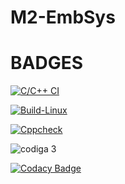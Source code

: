 # M2-EmbSys
# BADGES
[![C/C++ CI](https://github.com/SudheeraDasari/M2-EmbSys/actions/workflows/c-cpp.yml/badge.svg)](https://github.com/SudheeraDasari/M2-EmbSys/actions/workflows/c-cpp.yml)

[![Build-Linux](https://github.com/SudheeraDasari/M2-EmbSys/actions/workflows/Build-Linux.yml/badge.svg)](https://github.com/SudheeraDasari/M2-EmbSys/actions/workflows/Build-Linux.yml)

[![Cppcheck](https://github.com/SudheeraDasari/M2-EmbSys/actions/workflows/cpp-check.yml/badge.svg)](https://github.com/SudheeraDasari/M2-EmbSys/actions/workflows/cpp-check.yml)

![codiga 3](https://api.codiga.io/project/31620/status/svg)

[![Codacy Badge](https://app.codacy.com/project/badge/Grade/04b523a8ce6a4011814b739cc9042741)](https://www.codacy.com/gh/SudheeraDasari/M2-EmbSys/dashboard?utm_source=github.com&amp;utm_medium=referral&amp;utm_content=SudheeraDasari/M2-EmbSys&amp;utm_campaign=Badge_Grade)

